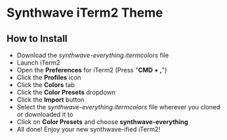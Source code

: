# Synthwave iTerm2 Theme

## How to Install

- Download the _synthwave-everything.itermcolors_ file
- Launch iTerm2
- Open the **Preferences** for iTerm2 (Press "**CMD + ,**")
- Click the **Profiles** icon
- Click the **Colors** tab
- Click the **Color Presets** dropdown
- Click the **Import** button
- Select the _synthwave-everything.itermcolors_ file wherever you cloned or downloaded it to
- Click on **Color Presets** and choose **synthwave-everything**
- All done! Enjoy your new synthwave-ified iTerm2!
